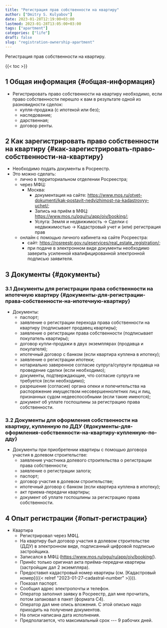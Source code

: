 ```yaml
---
title: "Регистрация прав собственности на квартиру"
author: ["Dmitry S. Kulyabov"]
date: 2023-01-28T12:19:00+03:00
lastmod: 2023-01-28T13:05:00+03:00
tags: ["apartment"]
categories: ["life"]
draft: false
slug: "registration-ownership-apartment"
---
```


Регистрация прав собственности на квартиру.

<!--more-->

{{< toc >}}


## <span class="section-num">1</span> Общая информация {#общая-информация}

-   Регистрировать право собственности на квартиру необходимо, если право собственности перешло к вам в результате одной из разновидности сделок:
    -   купля-продажа (с ипотекой или без);
    -   наследование;
    -   дарственная;
    -   договор ренты.


## <span class="section-num">2</span> Как зарегистрировать право собственности на квартиру {#как-зарегистрировать-право-собственности-на-квартиру}

-   Необходимо подать документы в Росреестр.
-   Это можно сделать:
    -   лично в территориальном отделении Росреестра;
    -   через МФЦ:
        -   Москва:
            -   документация на сайте: <https://www.mos.ru/otvet-dokumenti/kak-postavit-nedvizhimost-na-kadastrovyy-uchet/>;
            -   Запись на приём в МФЦ: <https://www.mos.ru/pgu/ru/app/oiv/booking/>;
            -   Услуга: Земля и недвижимость -&gt; Сделки с недвижимостью -&gt; Кадастровый учет и (или) регистрация прав
    -   онлайн с помощью личного кабинета на сайте Росреестра:
        -   сайт: <https://rosreestr.gov.ru/eservices/real_estate_registration/>;
        -   при подаче в электронном виде документы необходимо заверить усиленной квалифицированной электронной подписью заявителя.


## <span class="section-num">3</span> Документы {#документы}


### <span class="section-num">3.1</span> Документы для регистрации права собственности на ипотечную квартиру {#документы-для-регистрации-права-собственности-на-ипотечную-квартиру}

-   Документы:
    -   паспорт;
    -   заявление о регистрации перехода права собственности на квартиру (подписывает продавец квартиры);
    -   заявление о регистрации права собственности (подписывает покупатель квартиры);
    -   договор купли-продажи в двух экземплярах (продавца и покупателя);
    -   ипотечный договор с банком (если квартира куплена в ипотеку);
    -   заявление о регистрации ипотеки;
    -   нотариально заверенное согласие супруга/супруги продавца на проведение сделки (если необходимо);
    -   документы, подтверждающие, что согласие супруга не требуется (если необходимо);
    -   разрешение (согласие) органа опеки и попечительства на распоряжение имуществом несовершеннолетних лиц и лиц, признанных судом недееспособными (если такие имеются);
    -   документ об уплате госпошлины за регистрацию права собственности.


### <span class="section-num">3.2</span> Документы для оформления собственности на квартиру, купленную по ДДУ {#документы-для-оформления-собственности-на-квартиру-купленную-по-дду}

-   Документы при приобретении квартиры с помощью договора участия в долевом строительстве:
    -   заявление участника долевого строительства о регистрации права собственности;
    -   заявление о регистрации залога;
    -   паспорт;
    -   договор участия в долевом строительстве;
    -   ипотечный договор с банком (если квартира куплена в ипотеку);
    -   акт приема-передачи квартиры;
    -   документ об уплате госпошлины за регистрацию права собственности.


## <span class="section-num">4</span> Опыт регистрации {#опыт-регистрации}

-   Квартира
    -   Регистрировал через МФЦ.
    -   На квартиру был договор участия в долевом строительстве (ДДУ) в электронном виде, подписанный цифровой подписью застройщика.
    -   Записался в МФЦ (<https://www.mos.ru/pgu/ru/app/oiv/booking/>).
    -   Принёс только оригинал акта приёма-передачи квартиры (застройщик дал 2 экземпляра).
    -   Предоставил кадастровый номер квартиры (см. [Кадастровый номер]({{< relref "2023-01-27-cadastral-number" >}})).
    -   Показал паспорт.
    -   Сообщил адрес электропочты и телефон.
    -   Оператор заполнил заявку в Росреестр, дал мне прочитать, потом запаковал в пакет (формата C4).
    -   Оператор дал мне опись вложения. С этой описью надо приходить на получение документов.
    -   На описи написана дата исполнения.
    -   Предполагается, что максимальный срок --- 9 рабочих дней.
